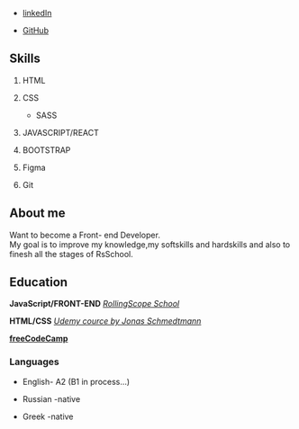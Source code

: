 - [linkedIn](https://www.linkedin.com/in/konstantinos-stroufopoulos-332b9a231/)

- [GitHub](https://github.com/dean-nos)

## Skills

1. HTML

2. CSS

   - SASS

3. JAVASCRIPT/REACT

4. BOOTSTRAP

5. Figma

6. Git

## About me

Want to become a Front- end Developer.<br>
My goal is to improve my knowledge,my softskills and hardskills and also to finesh all the stages of RsSchool.

## Education

**JavaScript/FRONT-END** [_RollingScope School_](https://rollingscopes.com)

**HTML/CSS** [_Udemy cource by Jonas Schmedtmann_](https://www.udemy.com/course/design-and-develop-a-killer-website-with-html5-and-css3/#instructor-1)

[**freeCodeCamp**](https://www.freecodecamp.org/Dean_Nos)

### Languages

- English- A2 (B1 in process…)

- Russian -native

- Greek -native
